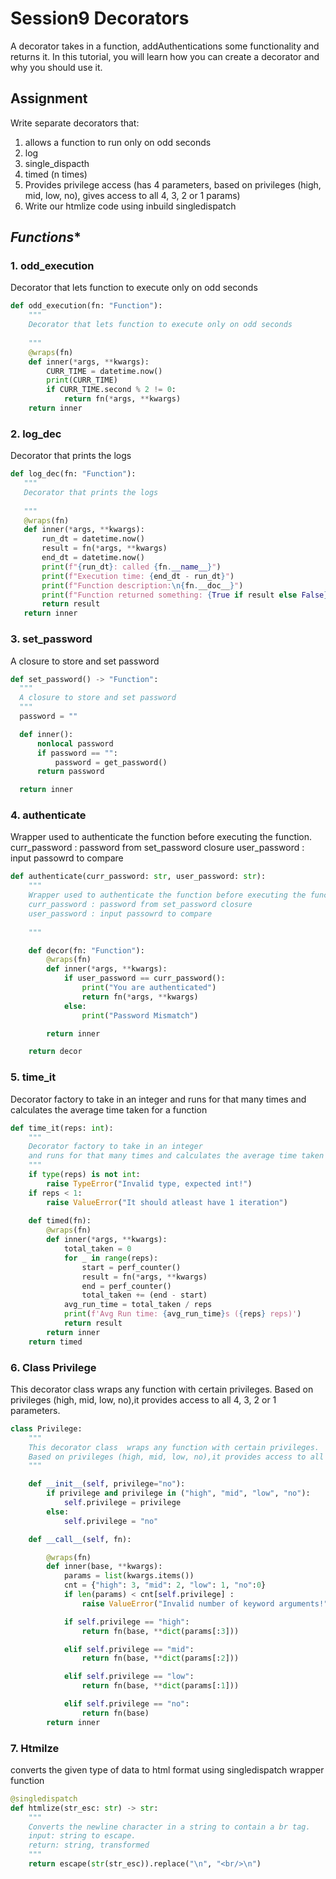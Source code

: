 # **Session9 Decorators**
A decorator takes in a function, addAuthentications some functionality and returns it. In this tutorial, you will learn how you can create a decorator and why you should use it.

## **Assignment**
Write separate decorators that:
1. allows a function to run only on odd seconds 
2. log 
3. single_dispacth 
4. timed (n times)
5. Provides privilege access (has 4 parameters, based on privileges (high, mid, low, no), gives access to all 4, 3, 2 or 1 params) 
6. Write our htmlize code using inbuild singledispatch 

## *Functions**

### 1. odd_execution
Decorator that lets function to execute only on odd seconds
```python
def odd_execution(fn: "Function"):
    """
    Decorator that lets function to execute only on odd seconds
    
    """
    @wraps(fn)
    def inner(*args, **kwargs):
        CURR_TIME = datetime.now()
        print(CURR_TIME)
        if CURR_TIME.second % 2 != 0:
            return fn(*args, **kwargs)
    return inner
```

### 2. log_dec
 Decorator that prints the logs
 ```python
 def log_dec(fn: "Function"):
    """
    Decorator that prints the logs
    
    """
    @wraps(fn)
    def inner(*args, **kwargs):
        run_dt = datetime.now()
        result = fn(*args, **kwargs)
        end_dt = datetime.now()
        print(f"{run_dt}: called {fn.__name__}")
        print(f"Execution time: {end_dt - run_dt}")
        print(f"Function description:\n{fn.__doc__}")
        print(f"Function returned something: {True if result else False}")
        return result
    return inner
```

### 3. set_password
  A closure to store and set password
  ```python
def set_password() -> "Function":
    """
    A closure to store and set password
    """
    password = ""

    def inner():
        nonlocal password
        if password == "":
            password = get_password()
        return password

    return inner

```

### 4. authenticate
Wrapper used to authenticate the function before executing the function.
    curr_password : password from set_password closure
    user_password : input passowrd to compare
```python
def authenticate(curr_password: str, user_password: str):
    """
    Wrapper used to authenticate the function before executing the function.
    curr_password : password from set_password closure
    user_password : input passowrd to compare
    
    """ 

    def decor(fn: "Function"):
        @wraps(fn)
        def inner(*args, **kwargs):
            if user_password == curr_password():
                print("You are authenticated")
                return fn(*args, **kwargs)
            else:
                print("Password Mismatch")

        return inner

    return decor
```

### 5. time_it
Decorator factory to take in an integer 
    and runs for that many times and calculates the average time taken for a function

```python
def time_it(reps: int):
    """
    Decorator factory to take in an integer 
    and runs for that many times and calculates the average time taken for a function
    """
    if type(reps) is not int:
        raise TypeError("Invalid type, expected int!")
    if reps < 1:
        raise ValueError("It should atleast have 1 iteration")
        
    def timed(fn):
        @wraps(fn)
        def inner(*args, **kwargs):
            total_taken = 0
            for _ in range(reps):
                start = perf_counter()
                result = fn(*args, **kwargs)
                end = perf_counter()
                total_taken += (end - start)
            avg_run_time = total_taken / reps
            print(f'Avg Run time: {avg_run_time}s ({reps} reps)')
            return result
        return inner
    return timed
```
### 6. Class Privilege
This decorator class  wraps any function with certain privileges.
    Based on privileges (high, mid, low, no),it provides access to all 4, 3, 2 or 1 parameters.

```python
class Privilege:
    """
    This decorator class  wraps any function with certain privileges.
    Based on privileges (high, mid, low, no),it provides access to all 4, 3, 2 or 1 parameters.
    """

    def __init__(self, privilege="no"):
        if privilege and privilege in ("high", "mid", "low", "no"):
            self.privilege = privilege
        else:
            self.privilege = "no"

    def __call__(self, fn):

        @wraps(fn)
        def inner(base, **kwargs):
            params = list(kwargs.items())
            cnt = {"high": 3, "mid": 2, "low": 1, "no":0}
            if len(params) < cnt[self.privilege] :
                raise ValueError("Invalid number of keyword arguments!")

            if self.privilege == "high":
                return fn(base, **dict(params[:3]))

            elif self.privilege == "mid":
                return fn(base, **dict(params[:2]))

            elif self.privilege == "low":
                return fn(base, **dict(params[:1]))

            elif self.privilege == "no":
                return fn(base)
        return inner
```

### 7. Htmilze 
converts the given type of data to html format using singledispatch wrapper function

```python
@singledispatch
def htmlize(str_esc: str) -> str:
    """
    Converts the newline character in a string to contain a br tag.
    input: string to escape.
    return: string, transformed
    """
    return escape(str(str_esc)).replace("\n", "<br/>\n")
```
